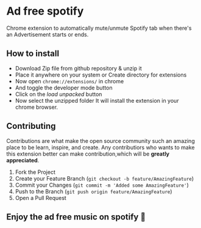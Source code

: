 # Ad free spotify

Chrome extension to automatically mute/unmute Spotify tab when there's an Advertisement starts or ends.

## How to install

- Download Zip file from github repository & unzip it
- Place it anywhere on your system or Create directory for extensions
- Now open `chrome://extensions/` in chrome
- And toggle the developer mode button
- Click on the _load unpacked_ button
- Now select the unzipped folder
  It will install the extension in your chrome browser.

## Contributing

Contributions are what make the open source community such an amazing place to be learn, inspire, and create. Any contributiors who wants to make this extension better can make contribution,which will be **greatly appreciated**.

1. Fork the Project
2. Create your Feature Branch (`git checkout -b feature/AmazingFeature`)
3. Commit your Changes (`git commit -m 'Added some AmazingFeature'`)
4. Push to the Branch (`git push origin feature/AmazingFeature`)
5. Open a Pull Request

## Enjoy the ad free music on spotify 🥳
